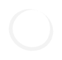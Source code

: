 ```yaml
---
layout: halaman
author: Sabda Literasi
title: Download Ebook
harga: Rp0
description: Koleksi ebook terlengkap! Download gratis novel, komik, buku pelajaran, dan berbagai genre lainnya. Baca online atau offline kapanpun dan dimanapun.
permalink: /download/start
image: https://sabdaliterasi.xyz/media/android-icon-512x512
keyword: [Download Ebook]
---
```

<style>#Download{font-family:Arial,sans-serif;margin:0;padding:0;display:flex;justify-content:center;align-items:center}#Download .container{background:#fff;padding:20px;border-radius:5px;box-shadow:0 2px 4px rgba(0,0,0,.1);text-align:center}#Download h2{font-size:24px;margin-bottom:20px}#Download button{border: none;display:inline-block;padding:10px 20px;background-color:var(--linkC);color:#fff;text-decoration:none;border-radius:4px}#Download button:hover{border-color: var(--themeC);background: var(--themeC);}#loading{display:flex;position:fixed;top:0;left:0;width:100%;height:100%;background:#fff;backdrop-filter:blur(5px);z-index:9999;justify-content:center;align-items:center}.spinner{width:60px;height:60px;border:6px solid #f3f3f3;border-top:6px solid var(--linkC);border-radius:50%;animation:1s linear infinite spin}@keyframes spin{0%{transform:rotate(0)}100%{transform:rotate(360deg)}}#loading-text{margin-top:20px;font-family:Arial,sans-serif;font-size:20px;color:#fff}#Download .container *{line-height:1.3em;margin:0 0 5px}#Download .container h3{font-size:15px}#Download .container h2{font-size:20px}#Download .container h3.file{color:var(--linkC)}</style>
<div id="loading"> <div class="spinner"></div> </div> <div id="Download"> <div class="container"> <h2>Halo Kawan <span id="username">Loading...</span>!</h2> <h3>Silahkan Download Ebooknya</h3><h3 class="file"><span id="file-title">Loading...</span>.pdf</h3><button id="download-btn">Download</button> </div> </div>
<script src="/wp-content/cdn/g/ajax-jquery/assets/repository/script/download/start/0.2/main.min.js"></script>
